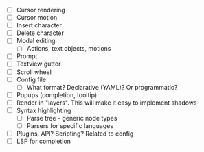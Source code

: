 - [ ] Cursor rendering
- [ ] Cursor motion
- [ ] Insert character
- [ ] Delete character
- [ ] Modal editing
  - [ ] Actions, text objects, motions
- [ ] Prompt
- [ ] Textview gutter
- [ ] Scroll wheel
- [ ] Config file
  - [ ] What format? Declarative (YAML)? Or programmatic?
- [ ] Popups (completion, tooltip)
- [ ] Render in "layers". This will make it easy to implement shadows
- [ ] Syntax highlighting
  - [ ] Parse tree - generic node types
  - [ ] Parsers for specific languages
- [ ]  Plugins. API? Scripting? Related to config
  - [ ] LSP for completion
